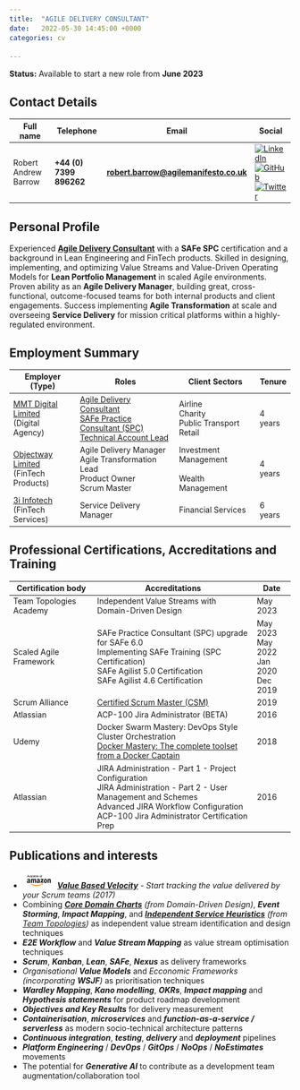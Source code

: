 ```yaml
---
title:  "AGILE DELIVERY CONSULTANT"
date:   2022-05-30 14:45:00 +0000
categories: cv

---
```

**Status:** Available to start a new role from **June 2023**

## Contact Details

|Full name|Telephone|Email|Social| 
| --- | --- | --- | ---- |
|Robert Andrew Barrow|**+44 (0) 7399 896262**|**[robert.barrow@agilemanifesto.co.uk](mailto:robert.barrow@agilemanifesto.co.uk)**|[![LinkedIn](https://robertbarrow.github.io/cv/assets/icons/LinkedIn-2C-21px-R.png "robertbarrow")](https://www.linkedin.com/in/robertbarrow)<br>[![GitHub](https://robertbarrow.github.io/cv/assets/icons/GitHub-Mark-20x20.png "RobertBarrow")](https://github.com/RobertBarrow)<br>[![Twitter](https://robertbarrow.github.io/cv/assets/icons/Twitter_Social_Icon_Rounded_Square_Color_20x20.png "@SquidVicious_UK")](https://twitter.com/SquidVicious_UK)|

## Personal Profile

Experienced **[Agile Delivery Consultant](https://robertbarrow.github.io/cv/agile-delivery-consultant)** with a **SAFe SPC** certification and a background in Lean Engineering and FinTech products. Skilled in designing, implementing, and optimizing Value Streams and Value-Driven Operating Models for **Lean Portfolio Management** in scaled Agile environments. Proven ability as an **Agile Delivery Manager**, building great, cross-functional, outcome-focused teams for both internal products and client engagements.  Success implementing **Agile Transformation** at scale and overseeing **Service Delivery** for mission critical platforms within a highly-regulated environment. 

## Employment Summary

|Employer (Type)|Roles|Client Sectors|Tenure| 
| --- | --- | --- | ---- |
|[MMT Digital Limited](https://robertbarrow.github.io/cv/mmt-digital)<br>(Digital Agency)|[Agile Delivery Consultant](https://robertbarrow.github.io/cv/agile-delivery-consultant)<br>[SAFe Practice Consultant (SPC)](https://robertbarrow.github.io/cv/safe-practice-consultant)<br>[Technical Account Lead](https://robertbarrow.github.io/cv/technical-account-lead)|Airline<br>Charity<br>Public Transport<br>Retail|4 years| 
|[Objectway Limited](https://robertbarrow.github.io/cv/objectway)<br>(FinTech Products)|Agile Delivery Manager<br>Agile Transformation Lead<br>Product Owner<br>Scrum Master|Investment Management<br><br>Wealth Management|4 years|
|[3i Infotech](https://robertbarrow.github.io/cv/3i-infotech)<br>(FinTech Services)|Service Delivery Manager|Financial Services|6 years|

## Professional Certifications, Accreditations and Training

|Certification body|Accreditations|Date
| --- | --- | --- |
|Team Topologies Academy|Independent Value Streams with Domain-Driven Design|May 2023
|Scaled Agile Framework|SAFe Practice Consultant (SPC) upgrade for SAFe 6.0<br>Implementing SAFe Training (SPC Certification)<br>SAFe Agilist 5.0 Certification<br>SAFe Agilist 4.6 Certification|May 2023<br>May 2022<br>Jan 2020<br>Dec 2019|
|Scrum Alliance|[Certified Scrum Master (CSM)](https://certification.scrumalliance.org/accounts/887172-robert-andrew-barrow/certifications/1007243-csm/)|2019|
|Atlassian|ACP-100 Jira Administrator (BETA)|2016 
|Udemy|Docker Swarm Mastery: DevOps Style Cluster Orchestration<br>[Docker Mastery: The complete toolset from a Docker Captain](https://www.udemy.com/certificate/UC-CAM71I53/)|2018
|Atlassian|JIRA Administration - Part 1 - Project Configuration<br>JIRA Administration - Part 2 - User Management and Schemes<br>Advanced JIRA Workflow Configuration<br>ACP-100 Jira Administrator Certification Prep|2016|

## Publications and interests

* ![Amazon](/assets/icons/amazon-logo_white_58x28.png) _**[Value Based Velocity](https://amzn.to/3ynyh0L "View on Amazon UK")** - Start tracking the value delivered by your Scrum teams (2017)_
* Combining _**[Core Domain Charts](https://github.com/ddd-crew/core-domain-charts)** (from Domain-Driven Design)_, _**Event Storming**_, _**Impact Mapping**_, and _[**Independent Service Heuristics**](https://teamtopologies.com/ish) (from [Team Topologies](https://teamtopologies.com))_ as independent value stream identification and design techniques
* _**E2E Workflow**_ and _**Value Stream Mapping**_ as value stream optimisation techniques
* _**Scrum**_, _**Kanban**_, _**Lean**_, _**SAFe**_, _**Nexus**_ as delivery frameworks
* _Organisational **Value Models**_ and _Ecconomic Frameworks (incorporating **WSJF**)_ as prioritisation techniques
* _**Wardley Mapping**_, _**Kano modelling**_, _**OKRs**_, _**Impact mapping**_ and _**Hypothesis statements**_ for product roadmap development
* _**Objectives and Key Results**_ for delivery measurement
* _**Containerisation**_, _**microservices**_ and _**function-as-a-service / serverless**_ as modern socio-technical architecture patterns
* _**Continuous integration**_, _**testing**_, _**delivery**_ and _**deployment**_ pipelines
* _**Platform Engineering**_ / _**DevOps**_ / _**GitOps**_ / _**NoOps**_ / _**NoEstimates**_ movements
* The potential for _**Generative AI**_ to contribute as a development team augmentation/collaboration tool
